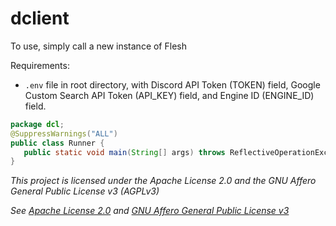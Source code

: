 # dclient

To use, simply call a new instance of Flesh

Requirements:
- `.env` file in root directory, with Discord API Token (TOKEN) field,
 Google Custom Search API Token (API_KEY) field,
 and Engine ID (ENGINE_ID) field.

```java
package dcl;
@SuppressWarnings("ALL")
public class Runner {
   public static void main(String[] args) throws ReflectiveOperationException { new Flesh(); }
}
```

*This project is licensed under the Apache License 2.0 and the GNU Affero General Public License v3 (AGPLv3)*

*See [Apache License 2.0](ApacheLicense2.0.md) and [GNU Affero General Public License v3](GNUAGPLv3.md)*

